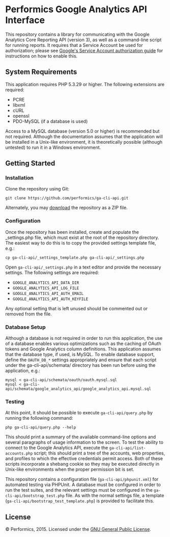 # Performics Google Analytics API Interface

This repository contains a library for communicating with the Google Analytics Core Reporting API (version 3), as well as a command-line script for running reports. It requires that a Service Account be used for authorization; please see [Google's Service Account authorization guide](https://developers.google.com/identity/protocols/OAuth2ServiceAccount) for instructions on how to enable this.

## System Requirements

This application requires PHP 5.3.29 or higher. The following extensions are required:

* PCRE
* libxml
* cURL
* openssl
* PDO-MySQL (if a database is used)

Access to a MySQL database (version 5.0 or higher) is recommended but not required. Although the documentation assumes that the application will be installed in a Unix-like environment, it is theoretically possible (although untested) to run it in a Windows environment.

## Getting Started
### Installation

Clone the repository using Git:

`git clone https://github.com/performics/ga-cli-api.git`

Alternately, you may [download](https://github.com/performics/ga-cli-api/archive/master.zip) the repository as a ZIP file.

### Configuration

Once the repository has been installed, create and populate the _settings.php file, which must exist at the root of the repository directory. The easiest way to do this is to copy the provided settings template file, e.g.:

`cp ga-cli-api/_settings_template.php ga-cli-api/_settings.php`

Open `ga-cli-api/_settings.php` in a text editor and provide the necessary settings. The following settings are required:

* `GOOGLE_ANALYTICS_API_DATA_DIR`
* `GOOGLE_ANALYTICS_API_LOG_FILE`
* `GOOGLE_ANALYTICS_API_AUTH_EMAIL`
* `GOOGLE_ANALYTICS_API_AUTH_KEYFILE`

Any optional setting that is left unused should be commented out or removed from the file.

### Database Setup

Although a database is not required in order to run this application, the use of a database enables various optimizations such as the caching of OAuth tokens and Google Analytics column definitions. This application assumes that the database type, if used, is MySQL. To enable database support, define the `OAUTH_DB_*` settings appropriately and ensure that each script under the ga-cli-api/schemata/ directory has been run before using the application, e.g.:

	mysql < ga-cli-api/schemata/oauth/oauth.mysql.sql
	mysql < ga-cli-api/schemata/google_analytics_api/google_analytics_api.mysql.sql

### Testing

At this point, it should be possible to execute `ga-cli-api/query.php` by running the following command:

`php ga-cli-api/query.php --help`

This should print a summary of the available command-line options and several paragraphs of usage information to the screen. To test the ability to connect to the Google Analytics API, execute the ```ga-cli-api/list-accounts.php``` script; this should print a tree of the accounts, web properties, and profiles to which the effective credentials permit access. Both of these scripts incorporate a shebang cookie so they may be executed directly in Unix-like environments when the proper permission bit is set.

This repository contains a configuration file (`ga-cli-api/phpunit.xml`) for automated testing via PHPUnit. A database must be configured in order to run the test suites, and the relevant settings must be configured in the `ga-cli-api/bootstrap_test.php` file. As with the normal settings file, a template (`ga-cli-api/bootstrap_test_template.php`) is provided to facilitate this.

## License

© Performics, 2015. Licensed under the [GNU General Public License](https://github.com/performics/ga-cli-api/blob/master/LICENSE).